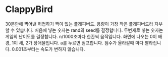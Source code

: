 # ClappyBird
30분만에 찍어낸 허접하기 짝이 없는 플래피버드. 용량이 가장 작은 플래피버드라 자부할 수 있습니다.
처음에 넣는 숫자는 rand의 seed를 결정합니다.
두번재로 넣는 숫자는 게임의 난이도를 결정합니다. n/1000초마다 한칸씩 움직입니다.
화면에 나오는 0이 배경, 1이 새, 2가 장애물입니다.
a를 누르면 점프합니다.
점수가 올라갈때 마다 빨라집니다. 0.001초부터는 속도가 변하지 않습니다.
